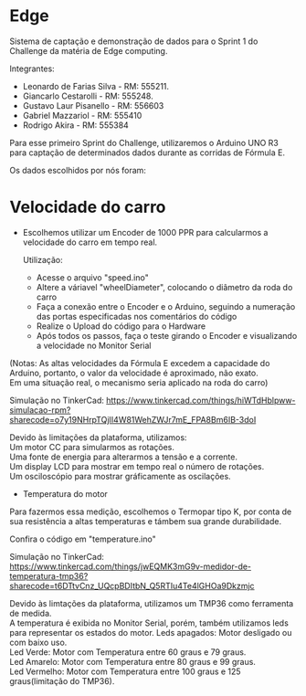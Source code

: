 # Edge
Sistema de captação e demonstração de dados para o Sprint 1 do Challenge da matéria de Edge computing.

Integrantes:
- Leonardo de Farias Silva - RM: 555211.
- Giancarlo Cestarolli - RM: 555248.
- Gustavo Laur Pisanello - RM: 556603
- Gabriel Mazzariol - RM: 555410
- Rodrigo Akira - RM: 555384

Para esse primeiro Sprint do Challenge, utilizaremos o Arduino UNO R3 para captação de determinados dados
durante as corridas de Fórmula E.

Os dados escolhidos por nós foram:

# Velocidade do carro

 - Escolhemos utilizar um Encoder de 1000 PPR para calcularmos a velocidade do carro em tempo real.
   
   Utilização:
    - Acesse o arquivo "speed.ino"
    - Altere a váriavel "wheelDiameter", colocando o diâmetro da roda do carro
    - Faça a conexão entre o Encoder e o Arduino, seguindo a numeração das portas especificadas nos comentários do código
    - Realize o Upload do código para o Hardware
    - Após todos os passos, faça o teste girando o Encoder e visualizando a velocidade no Monitor Serial

(Notas: As altas velocidades da Fórmula E excedem a capacidade do Arduino, portanto, o valor da velocidade é aproximado, não exato.<br/>Em uma situação real, o mecanismo seria aplicado na roda do carro)

Simulação no TinkerCad: https://www.tinkercad.com/things/hiWTdHblpww-simulacao-rpm?sharecode=o7y19NHrpTQjII4W81WehZWJr7mE_FPA8Bm6IB-3doI

Devido às limitações da plataforma, utilizamos:<br/>
Um motor CC para simularmos as rotações.<br/>
Uma fonte de energia para alterarmos a tensão e a corrente.<br/>
Um display LCD para mostrar em tempo real o número de rotações.<br/>
Um osciloscópio para mostrar gráficamente as oscilações.

- Temperatura do motor

Para fazermos essa medição, escolhemos o Termopar tipo K, por conta de sua resistência a altas temperaturas
e támbem sua grande durabilidade.

Confira o código em "temperature.ino"

Simulação no TinkerCad: https://www.tinkercad.com/things/jwEQMK3mG9v-medidor-de-temperatura-tmp36?sharecode=t6DTtvCnz_UQcpBDItbN_Q5RTIu4Te4lGHOa9Dkzmjc<br/>

Devido às limtações da plataforma, utilizamos um TMP36 como ferramenta de medida. 
<br/>A temperatura é exibida no Monitor Serial, porém, também utilizamos leds para representar os estados do motor.
Leds apagados: Motor desligado ou com baixo uso.<br/>
Led Verde: Motor com Temperatura entre 60 graus e 79 graus.<br/>
Led Amarelo: Motor com Temperatura entre 80 graus e 99 graus.<br/>
Led Vermelho: Motor com Temperatura entre 100 graus e 125 graus(limitação do TMP36).







